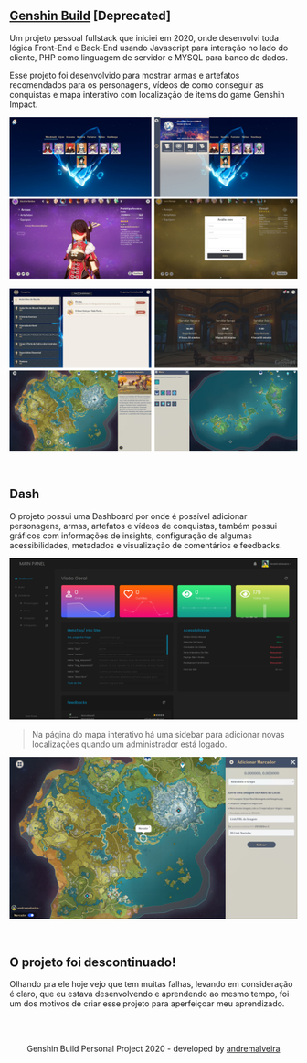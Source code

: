 ## [Genshin Build](http://genshimpact.ga) [Deprecated]

Um projeto pessoal fullstack que iniciei em 2020, onde desenvolvi toda lógica Front-End e Back-End usando Javascript para interação no lado do cliente, PHP como linguagem de servidor e MYSQL para banco de dados.

Esse projeto foi desenvolvido para mostrar armas e artefatos recomendados para os personagens, vídeos de como conseguir as conquistas e mapa interativo com localização de items do game Genshin Impact.

<p align="center">
  <img src="assets/img/printscreen/4prints.png"/>
</p>

<p align="center">
  <img src="assets/img/printscreen/4prints2.png"/>
</p>


<br/>

## Dash
O projeto possui uma Dashboard por onde é possível adicionar personagens, armas, artefatos e vídeos de conquistas, também possui gráficos com informações de insights, configuração de algumas acessibilidades, metadados e visualização de comentários e feedbacks.

<p align="center">
  <img src="assets/img/printscreen/admin_dash.png"/>
</p>

> Na página do mapa interativo há uma sidebar para adicionar novas localizações quando um administrador está logado.
  
<p align="center">
  <img src="assets/img/printscreen/admin_mapa.png"/>
</p>

<br/>

## O projeto foi descontinuado! 
Olhando pra ele hoje vejo que tem muitas falhas, levando em consideração é claro, que eu estava desenvolvendo e aprendendo ao mesmo tempo, foi um dos motivos de criar esse projeto para aperfeiçoar meu aprendizado.



<br/>
<br/>
<p align="center">
  Genshin Build Personal Project 2020 - developed by <a href="https://github.com/andremalveira"> andremalveira</a>
</p>